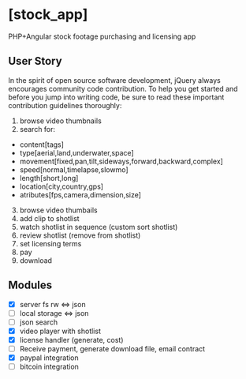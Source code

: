 [stock_app]
==================================================
PHP+Angular stock footage purchasing and licensing app

User Story
--------------------------------------

In the spirit of open source software development, jQuery always encourages community code contribution. To help you get started and before you jump into writing code, be sure to read these important contribution guidelines thoroughly:

1. browse video thumbnails
2. search for:  

  - content[tags]
  - type[aerial,land,underwater,space]
  - movement[fixed,pan,tilt,sideways,forward,backward,complex]
  - speed[normal,timelapse,slowmo]
  - length[short,long]
  - location[city,country,gps]
  - atributes[fps,camera,dimension,size]

3. browse video thumbails
4. add clip to shotlist
5. watch shotlist in sequence (custom sort shotlist)
6. review shotlist (remove from shotlist)
7. set licensing terms
8. pay
9. download

Modules
--------------------------------------

- [X] server fs rw <=> json
- [ ] local storage <=> json
- [ ] json search
- [X] video player with shotlist
- [X] license handler (generate, cost)
- [ ] Receive payment, generate download file, email contract
- [X] paypal integration
- [ ] bitcoin integration
